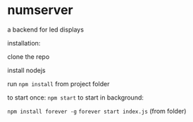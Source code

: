# numserver
a backend for led displays

installation:

clone the repo

install nodejs

run `npm install` from project folder

to start once: `npm start`
to start in background:

`npm install forever -g`
`forever start index.js` (from folder)
